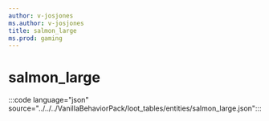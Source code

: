 ```yaml
---
author: v-josjones
ms.author: v-josjones
title: salmon_large
ms.prod: gaming
---
```


# salmon_large

:::code language="json" source="../../../VanillaBehaviorPack/loot_tables/entities/salmon_large.json":::